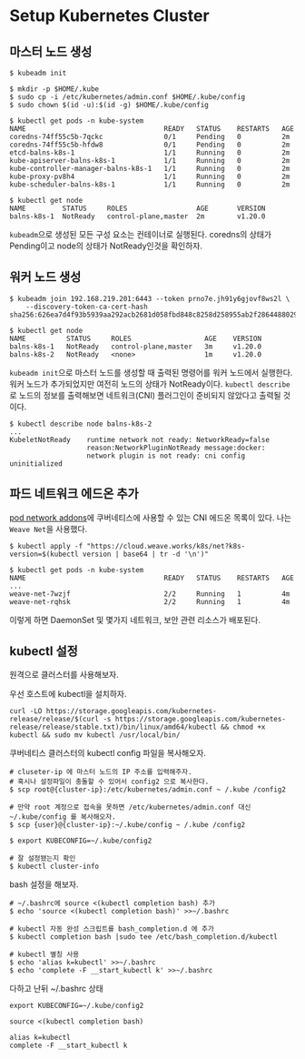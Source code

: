 # Setup Kubernetes Cluster

## 마스터 노드 생성
```
$ kubeadm init

$ mkdir -p $HOME/.kube
$ sudo cp -i /etc/kubernetes/admin.conf $HOME/.kube/config
$ sudo chown $(id -u):$(id -g) $HOME/.kube/config

$ kubectl get pods -n kube-system
NAME                                  READY   STATUS    RESTARTS   AGE
coredns-74ff55c5b-7qckc               0/1     Pending   0          2m
coredns-74ff55c5b-hfdw8               0/1     Pending   0          2m
etcd-balns-k8s-1                      1/1     Running   0          2m
kube-apiserver-balns-k8s-1            1/1     Running   0          2m
kube-controller-manager-balns-k8s-1   1/1     Running   0          2m
kube-proxy-pv8h4                      1/1     Running   0          2m
kube-scheduler-balns-k8s-1            1/1     Running   0          2m

$ kubectl get node
NAME         STATUS     ROLES                 AGE       VERSION
balns-k8s-1  NotReady   control-plane,master  2m        v1.20.0
```

`kubeadm`으로 생성된 모든 구성 요소는 컨테이너로 실행된다. coredns의 상태가 Pending이고 node의 상태가 NotReady인것을 확인하자.

## 워커 노드 생성
```
$ kubeadm join 192.168.219.201:6443 --token prno7e.jh91y6gjovf8ws2l \
    --discovery-token-ca-cert-hash sha256:626ea7d4f93b5939aa292acb2681d058fbd848c8258d258955ab2f2864488029

$ kubectl get node
NAME          STATUS     ROLES                  AGE    VERSION
balns-k8s-1   NotReady   control-plane,master   3m     v1.20.0
balns-k8s-2   NotReady   <none>                 1m     v1.20.0
```

`kubeadm init`으로 마스터 노드를 생성할 때 출력된 명령어를 워커 노드에서 실행한다. 워커 노드가 추가되었지만 여전히 노드의 상태가 NotReady이다. `kubectl describe`로 노드의 정보를 출력해보면 네트워크(CNI) 플러그인이 준비되지 않았다고 출력될 것이다.

```
$ kubectl describe node balns-k8s-2
...
KubeletNotReady    runtime network not ready: NetworkReady=false
                   reason:NetworkPluginNotReady message:docker:
                   network plugin is not ready: cni config uninitialized

```

## 파드 네트워크 에드온 추가
[pod network addons](https://kubernetes.io/docs/concepts/cluster-administration/addons/)에 쿠버네티스에 사용할 수 있는 CNI 에드온 목록이 있다. 나는 `Weave Net`을 사용했다.

```
$ kubectl apply -f "https://cloud.weave.works/k8s/net?k8s-version=$(kubectl version | base64 | tr -d '\n')"

$ kubectl get pods -n kube-system
NAME                                  READY   STATUS    RESTARTS   AGE
...
weave-net-7wzjf                       2/2     Running   1          4m
weave-net-rqhsk                       2/2     Running   1          4m
```

이렇게 하면 DaemonSet 및 몇가지 네트워크, 보안 관련 리소스가 배포된다.

## kubectl 설정
원격으로 클러스터를 사용해보자. 

우선 호스트에 kubectl을 설치하자.

```
curl -LO https://storage.googleapis.com/kubernetes-release/release/$(curl -s https://storage.googleapis.com/kubernetes-release/release/stable.txt)/bin/linux/amd64/kubectl && chmod +x kubectl && sudo mv kubectl /usr/local/bin/
```

쿠버네티스 클러스터의 kubectl config 파일을 복사해오자.

```
# cluseter-ip 에 마스터 노드의 IP 주소를 입력해주자.
# 혹시나 설정파일이 충돌할 수 있어서 config2 으로 복사한다.
$ scp root@{cluster-ip}:/etc/kubernetes/admin.conf ~ /.kube /config2

# 만약 root 계정으로 접속을 못하면 /etc/kubernetes/admin.conf 대신 ~/.kube/config 를 복사해오자.
$ scp {user}@{cluster-ip}:~/.kube/config ~ /.kube /config2

$ export KUBECONFIG=~/.kube/config2

# 잘 설정됐는지 확인
$ kubectl cluster-info
```

bash 설정을 해보자. 

```
# ~/.bashrc에 source <(kubectl completion bash) 추가
$ echo 'source <(kubectl completion bash)' >>~/.bashrc

# kubectl 자동 완성 스크립트를 bash_completion.d 에 추가
$ kubectl completion bash |sudo tee /etc/bash_completion.d/kubectl

# kubectl 별칭 사용
$ echo 'alias k=kubectl' >>~/.bashrc
$ echo 'complete -F __start_kubectl k' >>~/.bashrc
```

다하고 난뒤 ~/.bashrc 상태

```
export KUBECONFIG=~/.kube/config2

source <(kubectl completion bash)

alias k=kubectl
complete -F __start_kubectl k
```

